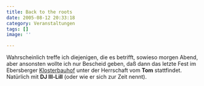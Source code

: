 ```yaml
---
title: Back to the roots
date: 2005-08-12 20:33:18
category: Veranstaltungen
tags: []
image: ''

---
```


Wahrscheinlich treffe ich diejenigen, die es betrifft, sowieso morgen Abend, aber ansonsten wollte ich nur Bescheid geben, daß dann das letzte Fest im Ebersberger [Klosterbauhof](http://www.cafe-im-klosterbauhof.com/) unter der Herrschaft vom **Tom** stattfindet. Natürlich mit **DJ Ill-Lill** (oder wie er sich zur Zeit nennt).
